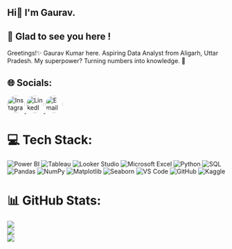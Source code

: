 ## Hi👋 I'm Gaurav.


## 💫 Glad to see you here !

Greetings!✨ Gaurav Kumar here. Aspiring Data Analyst from Aligarh, Uttar Pradesh. My superpower? Turning numbers into knowledge. 💪


## 🌐 Socials:
<a href="https://instagram.com/_gauravbg.___">
  <img src="https://upload.wikimedia.org/wikipedia/commons/4/45/Instagram_logo_2022.svg" alt="Instagram" style="border-radius: 50%; width: 40px; height: 40px;">
</a>
<a href="https://linkedin.com/in/gauravkumarrrr/">
  <img src="https://upload.wikimedia.org/wikipedia/commons/8/83/LinkedIn_Logo_2023.png" alt="LinkedIn" style="border-radius: 50%; width: 40px; height: 40px;">
</a>
<a href="mailto:iamgaurav6374@gmail.com">
  <img src="https://upload.wikimedia.org/wikipedia/commons/5/53/Gmail_Logo_2022.svg" alt="Email" style="border-radius: 50%; width: 40px; height: 40px;">
</a>






 

# 💻 Tech Stack:
![Power BI](https://img.shields.io/badge/Power_BI-F2C811?style=plastic&logo=power-bi&logoColor=black)
 ![Tableau](https://img.shields.io/badge/Tableau-E97627?style=plastic&logo=tableau&logoColor=white)
 ![Looker Studio](https://img.shields.io/badge/Looker_Studio-000000?style=plastic&logo=looker&logoColor=white)
 ![Microsoft Excel](https://img.shields.io/badge/Microsoft_Excel-217346?style=plastic&logo=microsoft-excel&logoColor=white)
 ![Python](https://img.shields.io/badge/Python-3776AB?style=plastic&logo=python&logoColor=white)
 ![SQL](https://img.shields.io/badge/SQL-%2300758F.svg?style=plastic&logo=sql&logoColor=white)
 ![Pandas](https://img.shields.io/badge/pandas-%23150458.svg?style=plastic&logo=pandas&logoColor=white)
 ![NumPy](https://img.shields.io/badge/numpy-%23013243.svg?style=plastic&logo=numpy&logoColor=white)
 ![Matplotlib](https://img.shields.io/badge/Matplotlib-%23ffffff?style=plastic&logo=matplotlib&logoColor=black)
 ![Seaborn](https://img.shields.io/badge/Seaborn-4C766A?style=plastic&logo=seaborn&logoColor=white)
 ![VS Code](https://img.shields.io/badge/Visual_Studio_Code-0078D4?style=plastic&logo=visual%20studio%20code&logoColor=white)
 ![GitHub](https://img.shields.io/badge/GitHub-181717?style=plastic&logo=github&logoColor=white)
 ![Kaggle](https://img.shields.io/badge/Kaggle-D00000?style=plastic&logo=kaggle&logoColor=white)

# 📊 GitHub Stats:
![](https://github-readme-stats.vercel.app/api?username=Gaurav-6374&theme=swift&hide_border=false&include_all_commits=true&count_private=false)<br/>
![](https://nirzak-streak-stats.vercel.app/?user=Gaurav-6374&theme=swift&hide_border=false)<br/>
![](https://github-readme-stats.vercel.app/api/top-langs/?username=Gaurav-6374&theme=swift&hide_border=false&include_all_commits=true&count_private=false&layout=compact)

